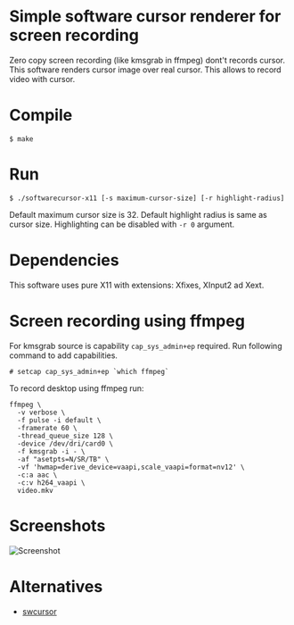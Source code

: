# Simple software cursor renderer for screen recording

Zero copy screen recording (like kmsgrab in ffmpeg) dont't records cursor. This
software renders cursor image over real cursor. This allows to record video with
cursor.

# Compile

```
$ make
```

# Run

```
$ ./softwarecursor-x11 [-s maximum-cursor-size] [-r highlight-radius]
```

Default maximum cursor size is 32. Default highlight radius is same as cursor
size. Highlighting can be disabled with `-r 0` argument.


# Dependencies

This software uses pure X11 with extensions: Xfixes, XInput2 ad Xext.

# Screen recording using ffmpeg

For kmsgrab source is capability `cap_sys_admin+ep` required. Run following
command to add capabilities.

```
# setcap cap_sys_admin+ep `which ffmpeg`
```

To record desktop using ffmpeg run:

```
ffmpeg \
  -v verbose \
  -f pulse -i default \
  -framerate 60 \
  -thread_queue_size 128 \
  -device /dev/dri/card0 \
  -f kmsgrab -i - \
  -af "asetpts=N/SR/TB" \
  -vf 'hwmap=derive_device=vaapi,scale_vaapi=format=nv12' \
  -c:a aac \
  -c:v h264_vaapi \
  video.mkv
```

# Screenshots

![Screenshot](https://raw.githubusercontent.com/wiki/mireq/software-cursor/softwarecursor.gif)

# Alternatives

- [swcursor](https://github.com/andykitchen/swcursor)
